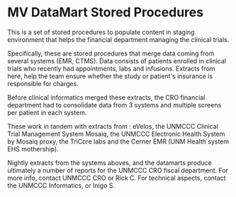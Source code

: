 # MV DataMart Stored Procedures
This is a set of stored procedures to populate content in staging environment that helps the financial department managing the clinical trials.  

Specifically, these are stored procedures that merge data coming from several systems (EMR, CTMS).  Data consists of patients enrolled in clinical trials who recently had appointments, labs and infusions.  Extracts from here, help the team ensure whether the study or patient's insurance is responsible for charges.  

Before clinical informatics merged these extracts, the CRO financial department had to consolidate data from 3 systems and multiple screens per patient in each system.

These work in tandem with extracts from :
eVelos, the UNMCCC Clinical Trial Management System
Mosaiq, the UNMCCC Electronic Health System
  by Mosaiq proxy, the TriCore labs and the Cerner EMR (UNM Health system EHS mothership).

Nightly extracts from the systems aboves, and the datamarts produce ultimately a number of reports for the UNMCCC CRO fiscal department. For more info, contact UNMCCC CRO or Rick C. For technical aspects, contact the UNMCCC Informatics, or Inigo S.
